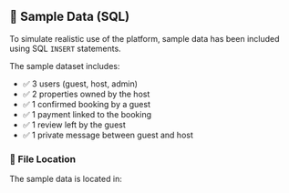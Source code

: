 ## 🧪 Sample Data (SQL)

To simulate realistic use of the platform, sample data has been included using SQL `INSERT` statements.

The sample dataset includes:
- ✅ 3 users (guest, host, admin)
- ✅ 2 properties owned by the host
- ✅ 1 confirmed booking by a guest
- ✅ 1 payment linked to the booking
- ✅ 1 review left by the guest
- ✅ 1 private message between guest and host

### 📂 File Location
The sample data is located in:

